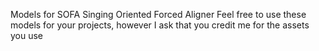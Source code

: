 Models for SOFA Singing Oriented Forced Aligner
Feel free to use these models for your projects, however I ask that you credit me for the assets you use 
